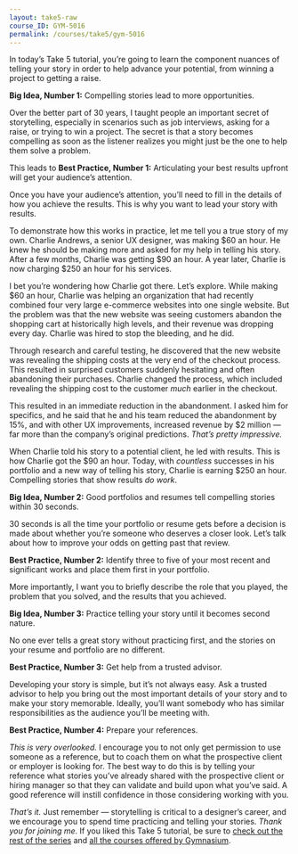 ```yaml
---
layout: take5-raw
course_ID: GYM-5016
permalink: /courses/take5/gym-5016
---
```


In today’s Take 5 tutorial, you’re going to learn the component nuances of telling your story in order to help advance your potential, from winning a project to getting a raise.

**Big Idea, Number 1:** Compelling stories lead to more opportunities.

Over the better part of 30 years, I taught people an important secret of storytelling, especially in scenarios such as job interviews, asking for a raise, or trying to win a project. The secret is that a story becomes compelling as soon as the listener realizes you might just be the one to help them solve a problem.

This leads to **Best Practice, Number 1:** Articulating your best results upfront will get your audience’s attention.

Once you have your audience’s attention, you’ll need to fill in the details of how you achieve the results. This is why you want to lead your story with results.

To demonstrate how this works in practice, let me tell you a true story of my own. Charlie Andrews, a senior UX designer, was making $60 an hour. He knew he should be making more and asked for my help in telling his story. After a few months, Charlie was getting $90 an hour. A year later, Charlie is now charging $250 an hour for his services.

I bet you’re wondering how Charlie got there. Let’s explore. While making $60 an hour, Charlie was helping an organization that had recently combined four very large e-commerce websites into one single website. But the problem was that the new website was seeing customers abandon the shopping cart at historically high levels, and their revenue was dropping every day. Charlie was hired to stop the bleeding, and he did.

Through research and careful testing, he discovered that the new website was revealing the shipping costs at the very end of the checkout process. This resulted in surprised customers suddenly hesitating and often abandoning their purchases. Charlie changed the process, which included revealing the shipping cost to the customer *much* earlier in the checkout.

This resulted in an immediate reduction in the abandonment. I asked him for specifics, and he said that he and his team reduced the abandonment by 15%, and with other UX improvements, increased revenue by $2 million — far more than the company’s original predictions. *That’s pretty impressive.*

When Charlie told his story to a potential client, he led with results. This is how Charlie got the $90 an hour. Today, with *countless* successes in his portfolio and a new way of telling his story, Charlie is earning $250 an hour. Compelling stories that show results *do work*.

**Big Idea, Number 2:** Good portfolios and resumes tell compelling stories within 30 seconds.

30 seconds is all the time your portfolio or resume gets before a decision is made about whether you’re someone who deserves a closer look. Let’s talk about how to improve your odds on getting past that review.

**Best Practice, Number 2:** Identify three to five of your most recent and significant works and place them first in your portfolio.

More importantly, I want you to briefly describe the role that you played, the problem that you solved, and the results that you achieved.

**Big Idea, Number 3:** Practice telling your story until it becomes second nature.

No one ever tells a great story without practicing first, and the stories on your resume and portfolio are no different.

**Best Practice, Number 3:** Get help from a trusted advisor.

Developing your story is simple, but it’s not always easy. Ask a trusted advisor to help you bring out the most important details of your story and to make your story memorable. Ideally, you’ll want somebody who has similar responsibilities as the audience you’ll be meeting with.

**Best Practice, Number 4:** Prepare your references.

*This is very overlooked.* I encourage you to not only get permission to use someone as a reference, but to coach them on what the prospective client or employer is looking for. The best way to do this is by telling your reference what stories you’ve already shared with the prospective client or hiring manager so that they can validate and build upon what you’ve said. A good reference will instill confidence in those considering working with you.

*That’s it.* Just remember — storytelling is critical to a designer’s career, and we encourage you to spend time practicing and telling your stories. *Thank you for joining me.* If you liked this Take 5 tutorial, be sure to [check out the rest of the series][1] and [all the courses offered by Gymnasium][2].

[1]: https://thegymnasium.com/take5
[2]: https://thegymnasium.com/courses
